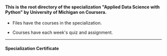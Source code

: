 #### This is the root directory of the specialization "Applied Data Science with Python" by University of Michigan on Coursera. ####



* Files have the courses in the specialization.

* Courses have each week's quiz and assignment.

------------------------------------------------------------

#### Specialization Certificate ####




